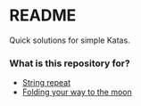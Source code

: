 # README #

Quick solutions for simple Katas.

### What is this repository for? ###

* [String repeat](http://www.codewars.com/kata/string-repeat/java)
* [Folding your way to the moon](http://www.codewars.com/kata/folding-your-way-to-the-moon)
